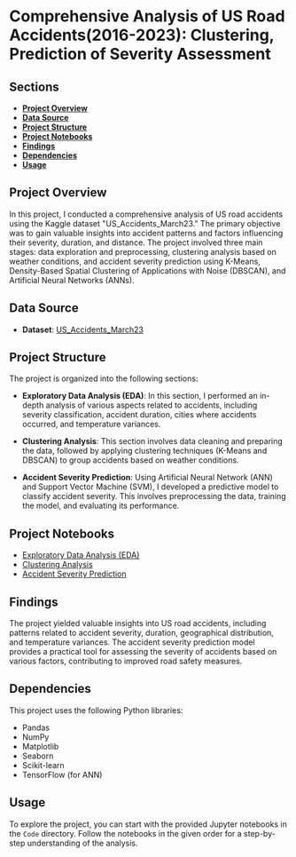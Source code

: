 # Comprehensive Analysis of US Road Accidents(2016-2023): Clustering, Prediction of Severity Assessment

## Sections
- **[Project Overview](#project-overview)**
- **[Data Source](#data-source)**
- **[Project Structure](#project-structure)**
- **[Project Notebooks](#project-notebooks)**
- **[Findings](#findings)**
- **[Dependencies](#dependencies)**
- **[Usage](#usage)**

## Project Overview

In this project, I conducted a comprehensive analysis of US road accidents using the Kaggle dataset "US_Accidents_March23." The primary objective was to gain valuable insights into accident patterns and factors influencing their severity, duration, and distance. The project involved three main stages: data exploration and preprocessing, clustering analysis based on weather conditions, and accident severity prediction using K-Means, Density-Based Spatial Clustering of Applications with Noise (DBSCAN), and Artificial Neural Networks (ANNs).

## Data Source

- **Dataset**: [US_Accidents_March23](https://www.kaggle.com/sobhanmoosavi/us-accidents)

## Project Structure

The project is organized into the following sections:

- **Exploratory Data Analysis (EDA)**: In this section, I performed an in-depth analysis of various aspects related to accidents, including severity classification, accident duration, cities where accidents occurred, and temperature variances.

- **Clustering Analysis**: This section involves data cleaning and preparing the data, followed by applying clustering techniques (K-Means and DBSCAN) to group accidents based on weather conditions.

- **Accident Severity Prediction**: Using Artificial Neural Network (ANN) and Support Vector Machine (SVM), I developed a predictive model to classify accident severity. This involves preprocessing the data, training the model, and evaluating its performance.

## Project Notebooks

- [Exploratory Data Analysis (EDA)](Code/US-Accidents_EDA.ipynb)
- [Clustering Analysis](Code/US-Accidents_Clustering.ipynb)
- [Accident Severity Prediction](Code/US-Accidents_Classification.ipynb)

## Findings

The project yielded valuable insights into US road accidents, including patterns related to accident severity, duration, geographical distribution, and temperature variances. The accident severity prediction model provides a practical tool for assessing the severity of accidents based on various factors, contributing to improved road safety measures.

## Dependencies

This project uses the following Python libraries:

- Pandas
- NumPy
- Matplotlib
- Seaborn
- Scikit-learn
- TensorFlow (for ANN)

## Usage

To explore the project, you can start with the provided Jupyter notebooks in the `Code` directory. Follow the notebooks in the given order for a step-by-step understanding of the analysis.